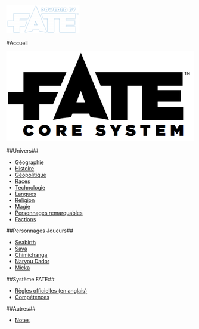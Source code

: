 [![Logo Fate Accueil](/ressources/img/power_fate.png)](/index.html)

#Accueil

![Logo Fate](ressources/img/fate_logo.png)

##Univers##
* [Géographie](univ/geographie.html)
* [Histoire](univ/histoire.html)
* [Géopolitique](univ/geopolitique.html)
* [Races](univ/races.html)
* [Technologie](univ/technologie.html)
* [Langues](univ/langues.html)
* [Religion](univ/religion.html)
* [Magie](univ/magie.html)
* [Personnages remarquables](univ/perso_remarq.html)
* [Factions](univ/factions.html)

##Personnages Joueurs##
* [Seabirth](pc/seabirth.html)
* [Saya](pc/saya.html)
* [Chimichanga](pc/chimichanga.html)
* [Naryou Dador](pc/naryou_dador.html)
* [Micka](pc/micka.html)

##Système FATE##
* [Règles officielles (en anglais)](ressources/docs/Fate_Core_Electronic.pdf)
* [Compétences](fate/skills.html)

##Autres##
* [Notes](notes.html)